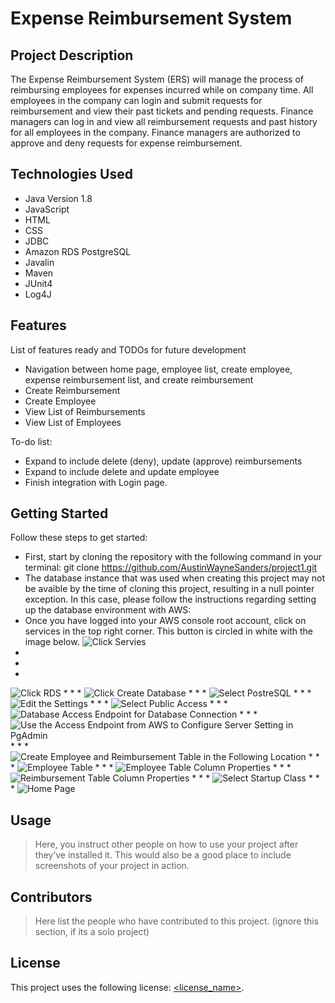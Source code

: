 # Expense Reimbursement System

## Project Description

The Expense Reimbursement System (ERS) will manage the process of reimbursing employees for expenses incurred while on company time. 
All employees in the company can login and submit requests for reimbursement and view their past tickets and pending requests. 
Finance managers can log in and view all reimbursement requests and past history for all employees in the company. Finance managers 
are authorized to approve and deny requests for expense reimbursement. 

## Technologies Used

* Java Version 1.8
* JavaScript 
* HTML 
* CSS 
* JDBC 
* Amazon RDS PostgreSQL
* Javalin 
* Maven 
* JUnit4 
* Log4J

## Features

List of features ready and TODOs for future development
* Navigation between home page, employee list, create employee, expense reimbursement list, and create reimbursement
* Create Reimbursement
* Create Employee
* View List of Reimbursements
* View List of Employees

To-do list:
* Expand to include delete (deny), update (approve) reimbursements
* Expand to include delete and update employee 
* Finish integration with Login page. 

## Getting Started

Follow these steps to get started: 

* First, start by cloning the repository with the following command in your terminal: git clone https://github.com/AustinWayneSanders/project1.git 
* The database instance that was used when creating this project may not be avaible by the time of cloning this project, resulting in a null pointer exception. In this case, please follow the instructions regarding setting up the database environment with AWS: 
* Once you have logged into your AWS console root account, click on services in the top right corner. This button is circled in white with the image below. 
![Click Servies](project1_Image1.png)
*
*
*
![Click RDS](project1_Image2.png)
*
*
*
![Click Create Database](project1_Image3.png)
*
*
*
![Select PostreSQL](project1_Image4.PNG)
*
*
*
![Edit the Settings](project1_image5.PNG)
*
*
*
![Select Public Access](project1_image6.PNG)
*
*
*
![Database Access Endpoint for Database Connection](project1_image7.png)
*
*
*
![Use the Access Endpoint from AWS to Configure Server Setting in PgAdmin](project1_image8.PNG)
*
*
*
![Create Employee and Reimbursement Table in the Following Location](project1_image9.PNG)
*
*
*
![Employee Table](project1_image10.PNG)
*
*
*
![Employee Table Column Properties](project1_image11.PNG)
*
*
*
![Reimbursement Table Column Properties](project1_image12.PNG)
*
*
*
![Select Startup Class](project1_image13.PNG)
*
*
*
![Home Page](project1_image14.PNG)

## Usage

> Here, you instruct other people on how to use your project after they’ve installed it. This would also be a good place to include screenshots of your project in action.

## Contributors

> Here list the people who have contributed to this project. (ignore this section, if its a solo project)

## License

This project uses the following license: [<license_name>](<link>).
